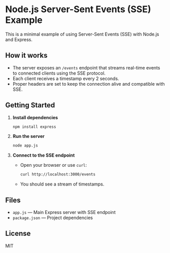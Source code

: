 # Node.js Server-Sent Events (SSE) Example

This is a minimal example of using Server-Sent Events (SSE) with Node.js and Express.

## How it works

-   The server exposes an `/events` endpoint that streams real-time events to connected clients using the SSE protocol.
-   Each client receives a timestamp every 2 seconds.
-   Proper headers are set to keep the connection alive and compatible with SSE.

## Getting Started

1. **Install dependencies**

    ```sh
    npm install express
    ```

2. **Run the server**

    ```sh
    node app.js
    ```

3. **Connect to the SSE endpoint**
    - Open your browser or use `curl`:
        ```sh
        curl http://localhost:3000/events
        ```
    - You should see a stream of timestamps.

## Files

-   `app.js` — Main Express server with SSE endpoint
-   `package.json` — Project dependencies

## License

MIT
